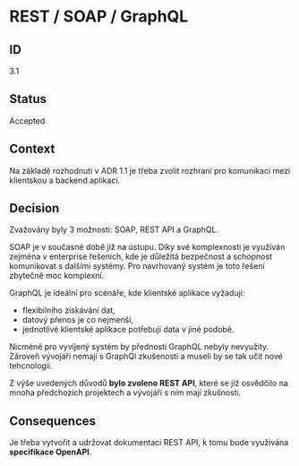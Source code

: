 # REST / SOAP / GraphQL

## ID

3.1

## Status 

Accepted

## Context 

Na základě rozhodnutí v ADR 1.1 je třeba zvolit rozhraní pro komunikaci mezi klientskou a backend aplikací. 

## Decision 

Zvažovány byly 3 možnosti: SOAP, REST API a GraphQL.

SOAP je v současné době již na ústupu. Díky své komplexnosti je využíván zejména v enterprise řešeních, kde je důležitá bezpečnost a schopnost komunikovat s dalšími systémy. Pro navrhovaný systém je toto řešení zbytečně moc komplexní. 

GraphQL je ideální pro scénáře, kde klientské aplikace vyžadují:
- flexibilního získávání dat, 
- datový přenos je co nejmenší,
- jednotlivé klientské aplikace potřebují data v jiné podobě.

Nicméně pro vyvíjený systém by přednosti GraphQL nebyly nevyužity. Zároveň vývojáři nemají s GraphQl zkušenosti a museli by se tak učit nové tehcnologii. 

Z výše uvedených důvodů **bylo zvoleno REST API**, které se již osvědčilo na mnoha předchozích projektech a vývojáři s ním mají zkušnosti.

## Consequences

Je třeba vytvořit a udržovat dokumentaci REST API, k tomu bude využívána **specifikace OpenAPI**.

